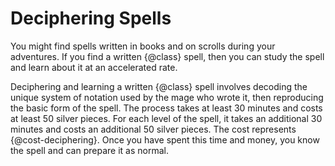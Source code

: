 # Deciphering Spells
You might find spells written in books and on scrolls during your adventures.
If you find a written {@class} spell, then you can study the spell and learn about it at an accelerated rate.

Deciphering and learning a written {@class} spell involves decoding the unique system of notation used by the mage who wrote it, then reproducing the basic form of the spell.
The process takes at least 30 minutes and costs at least 50 silver pieces.
For each level of the spell, it takes an additional 30 minutes and costs an additional 50 silver pieces.
The cost represents {@cost-deciphering}.
Once you have spent this time and money, you know the spell and can prepare it as normal.
